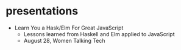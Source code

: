 # presentations

* Learn You a Hask/Elm For Great JavaScript
	* Lessons learned from Haskell and Elm applied to JavaScript
	* August 28, Women Talking Tech
